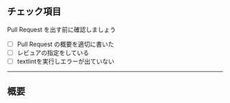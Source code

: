 ## チェック項目

Pull Request を出す前に確認しましょう

- [ ] Pull Request の概要を適切に書いた
- [ ] レビュアの指定をしている
- [ ] textlintを実行しエラーが出ていない

---

## 概要
